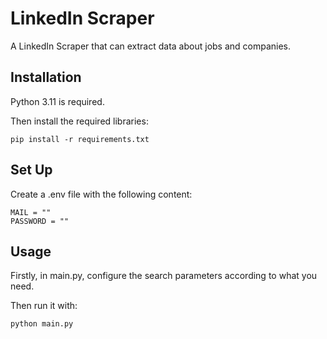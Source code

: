 # LinkedIn Scraper

A LinkedIn Scraper that can extract data about jobs and companies. 

## Installation

Python 3.11 is required.

Then install the required libraries:
```
pip install -r requirements.txt
```

## Set Up

Create a .env file with the following content:
```
MAIL = ""
PASSWORD = ""
```
 
## Usage
Firstly, in main.py, configure the search parameters according to what you need.

Then run it with:
```
python main.py
```